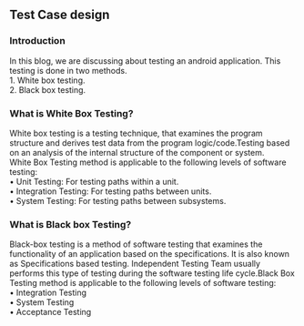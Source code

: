 <h2>Test Case design</h2>
<h3>Introduction</h3>
In this blog, we are discussing about testing an android application. This testing is done in two methods. 
<br>1. White box testing.
<br>2. Black box testing.
<h3>What is White Box Testing?</h3>
White box testing is a testing technique, that examines the program structure and derives test data from the program logic/code.Testing based on an analysis of the internal structure of the component or system.
<br>White Box Testing method is applicable to the following levels of software testing:
<br>•   Unit Testing: For testing paths within a unit.
<br>•   Integration Testing: For testing paths between units.
<br>•   System Testing: For testing paths between subsystems.
<h3>What is Black box Testing?</h3>
Black-box testing is a method of software testing that examines the functionality of an application based on the specifications. It is also known as Specifications based testing. Independent Testing Team usually performs this type of testing during the software testing life cycle.Black Box Testing method is applicable to the following levels of software testing:
<br>•  Integration Testing
<br>•  System Testing
<br>•  Acceptance Testing
